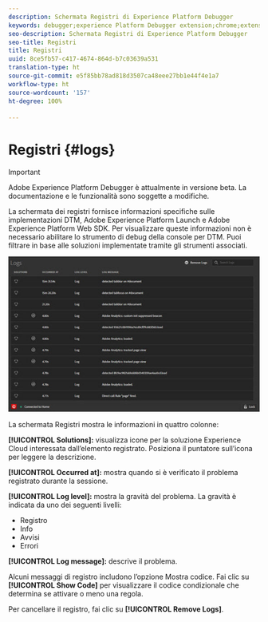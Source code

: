 ```yaml
---
description: Schermata Registri di Experience Platform Debugger
keywords: debugger;experience Platform Debugger extension;chrome;extension;logs
seo-description: Schermata Registri di Experience Platform Debugger
seo-title: Registri
title: Registri
uuid: 8ce5fb57-c417-4674-864d-b7c03639a531
translation-type: ht
source-git-commit: e5f85bb78ad818d3507ca48eee27bb1e44f4e1a7
workflow-type: ht
source-wordcount: '157'
ht-degree: 100%

---
```



# Registri {#logs}

>[!IMPORTANT]
>
>Adobe Experience Platform Debugger è attualmente in versione beta. La documentazione e le funzionalità sono soggette a modifiche.

La schermata dei registri fornisce informazioni specifiche sulle implementazioni DTM, Adobe Experience Platform Launch e Adobe Experience Platform Web SDK. Per visualizzare queste informazioni non è necessario abilitare lo strumento di debug della console per DTM. Puoi filtrare in base alle soluzioni implementate tramite gli strumenti associati.

![](assets/logs.jpg)

La schermata Registri mostra le informazioni in quattro colonne:

**[!UICONTROL Solutions]:** visualizza icone per la soluzione Experience Cloud interessata dall’elemento registrato. Posiziona il puntatore sull’icona per leggere la descrizione.

**[!UICONTROL Occurred at]:** mostra quando si è verificato il problema registrato durante la sessione.

**[!UICONTROL Log level]:** mostra la gravità del problema. La gravità è indicata da uno dei seguenti livelli:

* Registro
* Info
* Avvisi
* Errori

**[!UICONTROL Log message]:** descrive il problema.

Alcuni messaggi di registro includono l’opzione Mostra codice. Fai clic su **[!UICONTROL Show Code]** per visualizzare il codice condizionale che determina se attivare o meno una regola.

Per cancellare il registro, fai clic su **[!UICONTROL Remove Logs]**.
